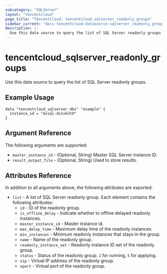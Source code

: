 ```yaml
---
subcategory: "SQLServer"
layout: "tencentcloud"
page_title: "TencentCloud: tencentcloud_sqlserver_readonly_groups"
sidebar_current: "docs-tencentcloud-datasource-sqlserver_readonly_groups"
description: |-
  Use this data source to query the list of SQL Server readonly groups.
---
```


# tencentcloud_sqlserver_readonly_groups

Use this data source to query the list of SQL Server readonly groups.

## Example Usage

```hcl
data "tencentcloud_sqlserver_dbs" "example" {
  instance_id = "mssql-ds1xhnt9"
}
```

## Argument Reference

The following arguments are supported:

* `master_instance_id` - (Optional, String) Master SQL Server instance ID.
* `result_output_file` - (Optional, String) Used to store results.

## Attributes Reference

In addition to all arguments above, the following attributes are exported:

* `list` - A list of SQL Server readonly group. Each element contains the following attributes:
  * `id` - ID of the readonly group.
  * `is_offline_delay` - Indicate whether to offline delayed readonly instances.
  * `master_instance_id` - Master instance id.
  * `max_delay_time` - Maximum delay time of the readonly instances.
  * `min_instances` - Minimum readonly instances that stays in the group.
  * `name` - Name of the readonly group.
  * `readonly_instance_set` - Readonly instance ID set of the readonly group.
  * `status` - Status of the readonly group. `1` for running, `5` for applying.
  * `vip` - Virtual IP address of the readonly group.
  * `vport` - Virtual port of the readonly group.



